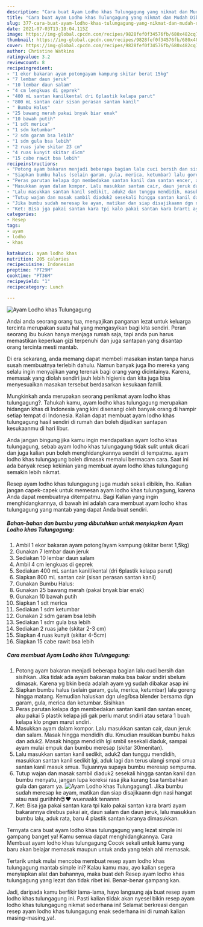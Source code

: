 ```yaml
---
description: "Cara buat Ayam Lodho khas Tulungagung yang nikmat dan Mudah Dibuat"
title: "Cara buat Ayam Lodho khas Tulungagung yang nikmat dan Mudah Dibuat"
slug: 377-cara-buat-ayam-lodho-khas-tulungagung-yang-nikmat-dan-mudah-dibuat
date: 2021-07-03T13:18:04.115Z
image: https://img-global.cpcdn.com/recipes/9828fef0f34576fb/680x482cq70/ayam-lodho-khas-tulungagung-foto-resep-utama.jpg
thumbnail: https://img-global.cpcdn.com/recipes/9828fef0f34576fb/680x482cq70/ayam-lodho-khas-tulungagung-foto-resep-utama.jpg
cover: https://img-global.cpcdn.com/recipes/9828fef0f34576fb/680x482cq70/ayam-lodho-khas-tulungagung-foto-resep-utama.jpg
author: Christine Watkins
ratingvalue: 3.2
reviewcount: 8
recipeingredient:
- "1 ekor bakaran ayam potongayam kampung skitar berat 15kg"
- "7 lembar daun jeruk"
- "10 lembar daun salam"
- "4 cm lengkuas di geprek"
- "400 mL santan kanilkental dri 6plastik kelapa parut"
- "800 mL santan cair sisan perasan santan kanil"
- " Bumbu Halus"
- "25 bawang merah pakai bnyak biar enak"
- "10 bawah putih"
- "1 sdt merica"
- "1 sdm ketumbar"
- "2 sdm garam bsa lebih"
- "1 sdm gula bsa lebih"
- "2 ruas jahe skitar 23 cm"
- "4 ruas kunyit skitar 45cm"
- "15 cabe rawit bsa lebih"
recipeinstructions:
- "Potong ayam bakaran menjadi beberapa bagian lalu cuci bersih dan sisihkan. Jika tidak ada ayam bakaran maka bsa bakar sndiri sbelum dimasak. Karena yg bkin beda adalah ayam yg sudah dibakar asap ini"
- "Siapkan bumbu halus (selain garam, gula, merica, ketumbar) lalu goreng hingga matang. Kemudian haluskan dgn uleg/bsa blender bersama dgn garam, gula, merica dan ketumbar. Sisihkan"
- "Peras parutan kelapa dgn membedakan santan kanil dan santan encer, aku pakai 5 plastik kelapa jdi gak perlu marut sndiri atau setara 1 buah kelapa klo pngen marut sndiri."
- "Masukkan ayam dalam kompor. Lalu masukkan santan cair, daun jeruk dan salam. Masak hingga mendidih dlu. Kmudian msukkan bumbu halus dan aduk2. Masak hingga mendidih lgi smbil sesekali diaduk, sampai ayam mulai empuk dan bumbu meresap (skitar 30menitan)."
- "Lalu masukkan santan kanil sedikit, aduk2 dan tunggu mendidih, masukkan santan kanil sedikit lgi, aduk lagi dan terus ulangi smpai smua santan kanil masuk smua. Tujuannya supaya bumbu meresap sempurna."
- "Tutup wajan dan masak sambil diaduk2 sesekali hingga santan kanil dan bumbu menyatu, jangan lupa koreksi rasa jika kurang bsa tambahkan gula dan garam ya."
- "Jika bumbu sudah meresap ke ayam, matikan dan siap disajikaann dgn nasi hangat atau nasi guriihhh😍❤ wuenaakk tenannn"
- "Ket: Bisa jga pakai santan kara tpi kalo pakai santan kara brarti ayam bakarannya direbus pakai air, daun salam dan daun jeruk, lalu masukkan bumbu lalu, aduk rata, baru 4 plastik santan karanya dimasukkan."
categories:
- Resep
tags:
- ayam
- lodho
- khas

katakunci: ayam lodho khas 
nutrition: 205 calories
recipecuisine: Indonesian
preptime: "PT29M"
cooktime: "PT36M"
recipeyield: "1"
recipecategory: Lunch

---
```



![Ayam Lodho khas Tulungagung](https://img-global.cpcdn.com/recipes/9828fef0f34576fb/680x482cq70/ayam-lodho-khas-tulungagung-foto-resep-utama.jpg)

Andai anda seorang orang tua, menyajikan panganan lezat untuk keluarga tercinta merupakan suatu hal yang mengasyikan bagi kita sendiri. Peran seorang ibu bukan hanya menjaga rumah saja, tapi anda pun harus memastikan keperluan gizi terpenuhi dan juga santapan yang disantap orang tercinta mesti mantab.

Di era  sekarang, anda memang dapat membeli masakan instan tanpa harus susah membuatnya terlebih dahulu. Namun banyak juga lho mereka yang selalu ingin menyajikan yang terenak bagi orang yang dicintainya. Karena, memasak yang diolah sendiri jauh lebih higienis dan kita juga bisa menyesuaikan masakan tersebut berdasarkan kesukaan famili. 



Mungkinkah anda merupakan seorang penikmat ayam lodho khas tulungagung?. Tahukah kamu, ayam lodho khas tulungagung merupakan hidangan khas di Indonesia yang kini disenangi oleh banyak orang di hampir setiap tempat di Indonesia. Kalian dapat membuat ayam lodho khas tulungagung hasil sendiri di rumah dan boleh dijadikan santapan kesukaanmu di hari libur.

Anda jangan bingung jika kamu ingin mendapatkan ayam lodho khas tulungagung, sebab ayam lodho khas tulungagung tidak sulit untuk dicari dan juga kalian pun boleh menghidangkannya sendiri di tempatmu. ayam lodho khas tulungagung boleh dimasak memalui bermacam cara. Saat ini ada banyak resep kekinian yang membuat ayam lodho khas tulungagung semakin lebih nikmat.

Resep ayam lodho khas tulungagung juga mudah sekali dibikin, lho. Kalian jangan capek-capek untuk memesan ayam lodho khas tulungagung, karena Anda dapat membuatnya ditempatmu. Bagi Kalian yang ingin menghidangkannya, di bawah ini adalah cara membuat ayam lodho khas tulungagung yang mantab yang dapat Anda buat sendiri.

<!--inarticleads1-->

##### Bahan-bahan dan bumbu yang dibutuhkan untuk menyiapkan Ayam Lodho khas Tulungagung:

1. Ambil 1 ekor bakaran ayam potong/ayam kampung (skitar berat 1,5kg)
1. Gunakan 7 lembar daun jeruk
1. Sediakan 10 lembar daun salam
1. Ambil 4 cm lengkuas di geprek
1. Sediakan 400 mL santan kanil/kental (dri 6plastik kelapa parut)
1. Siapkan 800 mL santan cair (sisan perasan santan kanil)
1. Gunakan  Bumbu Halus:
1. Gunakan 25 bawang merah (pakai bnyak biar enak)
1. Gunakan 10 bawah putih
1. Siapkan 1 sdt merica
1. Sediakan 1 sdm ketumbar
1. Gunakan 2 sdm garam bsa lebih
1. Sediakan 1 sdm gula bsa lebih
1. Sediakan 2 ruas jahe (skitar 2-3 cm)
1. Siapkan 4 ruas kunyit (skitar 4-5cm)
1. Siapkan 15 cabe rawit bsa lebih




<!--inarticleads2-->

##### Cara membuat Ayam Lodho khas Tulungagung:

1. Potong ayam bakaran menjadi beberapa bagian lalu cuci bersih dan sisihkan. Jika tidak ada ayam bakaran maka bsa bakar sndiri sbelum dimasak. Karena yg bkin beda adalah ayam yg sudah dibakar asap ini
1. Siapkan bumbu halus (selain garam, gula, merica, ketumbar) lalu goreng hingga matang. Kemudian haluskan dgn uleg/bsa blender bersama dgn garam, gula, merica dan ketumbar. Sisihkan
1. Peras parutan kelapa dgn membedakan santan kanil dan santan encer, aku pakai 5 plastik kelapa jdi gak perlu marut sndiri atau setara 1 buah kelapa klo pngen marut sndiri.
1. Masukkan ayam dalam kompor. Lalu masukkan santan cair, daun jeruk dan salam. Masak hingga mendidih dlu. Kmudian msukkan bumbu halus dan aduk2. Masak hingga mendidih lgi smbil sesekali diaduk, sampai ayam mulai empuk dan bumbu meresap (skitar 30menitan).
1. Lalu masukkan santan kanil sedikit, aduk2 dan tunggu mendidih, masukkan santan kanil sedikit lgi, aduk lagi dan terus ulangi smpai smua santan kanil masuk smua. Tujuannya supaya bumbu meresap sempurna.
1. Tutup wajan dan masak sambil diaduk2 sesekali hingga santan kanil dan bumbu menyatu, jangan lupa koreksi rasa jika kurang bsa tambahkan gula dan garam ya.
<img src="//assets-global.cpcdn.com/assets/icons/button_play-2c75c40dde080a61004c1f40b05d8f140eaff45d7e9e6481dc71c63d2e7c4909.png" alt="Ayam Lodho khas Tulungagung">1. Jika bumbu sudah meresap ke ayam, matikan dan siap disajikaann dgn nasi hangat atau nasi guriihhh😍❤ wuenaakk tenannn
1. Ket: Bisa jga pakai santan kara tpi kalo pakai santan kara brarti ayam bakarannya direbus pakai air, daun salam dan daun jeruk, lalu masukkan bumbu lalu, aduk rata, baru 4 plastik santan karanya dimasukkan.




Ternyata cara buat ayam lodho khas tulungagung yang lezat simple ini gampang banget ya! Kamu semua dapat menghidangkannya. Cara Membuat ayam lodho khas tulungagung Cocok sekali untuk kamu yang baru akan belajar memasak maupun untuk anda yang telah ahli memasak.

Tertarik untuk mulai mencoba membuat resep ayam lodho khas tulungagung mantab simple ini? Kalau kamu mau, ayo kalian segera menyiapkan alat dan bahannya, maka buat deh Resep ayam lodho khas tulungagung yang lezat dan tidak ribet ini. Benar-benar gampang kan. 

Jadi, daripada kamu berfikir lama-lama, hayo langsung aja buat resep ayam lodho khas tulungagung ini. Pasti kalian tiidak akan nyesel bikin resep ayam lodho khas tulungagung nikmat sederhana ini! Selamat berkreasi dengan resep ayam lodho khas tulungagung enak sederhana ini di rumah kalian masing-masing,ya!.

